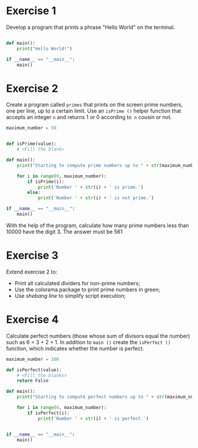 # Exercise 1 

Develop a program that prints a phrase "Hello World" on the terminal.
```Python

def main():
    print("Hello World!")

if __name__ == "__main__":
    main()

```

# Exercise 2 

Create a program called `primes` that prints on the screen
prime numbers, one per line, up to a certain limit.
Use an `isPrime ()` helper function
that accepts an integer `n` and returns 1 or 0 according to` n`
cousin or not.
```Python
maximum_number = 50


def isPrime(value):
    # <Fill the blank>

def main():
    print("Starting to compute prime numbers up to " + str(maximum_number))

    for i in range(0, maximum_number):
        if isPrime(i):
            print('Number ' + str(i) + ' is prime.')
        else:
            print('Number ' + str(i) + ' is not prime.')

if __name__ == "__main__":
    main()
```

With the help of the program, calculate how many prime numbers
less than 10000 have the digit 3.
The answer must be 561


# Exercise  3

Extend exercise 2 to:

* Print all calculated dividers for non-prime numbers;
* Use the colorama package to print prime numbers in green;
* Use _shebang line_ to simplify script execution;

# Exercise  4

Calculate perfect numbers (those whose sum of divisors equal the number)
such as 6 = 3 + 2 + 1.
In addition to `main ()` create the `isPerfect ()` function, which indicates whether the number is perfect.

```Python
maximum_number = 100

def isPerfect(value):
    # <Fill the blanks>
    return False

def main():
    print("Starting to compute perfect numbers up to " + str(maximum_number))

    for i in range(0, maximum_number):
        if isPerfect(i):
            print('Number ' + str(i) + ' is perfect.')


if __name__ == "__main__":
    main()

